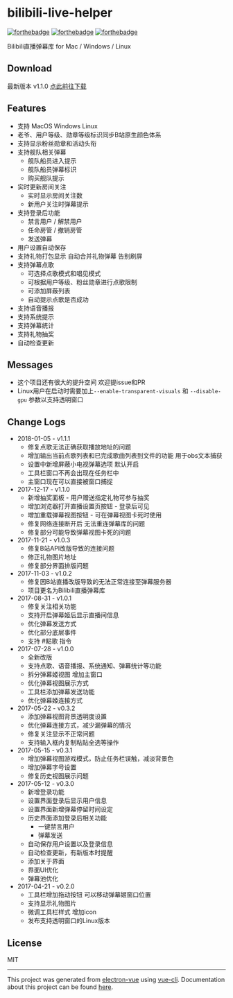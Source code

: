 # bilibili-live-helper
[![forthebadge](http://forthebadge.com/images/badges/built-with-love.svg)](http://forthebadge.com)
[![forthebadge](http://forthebadge.com/images/badges/uses-js.svg)](http://forthebadge.com)
[![forthebadge](http://forthebadge.com/images/badges/made-with-vue.svg)](http://forthebadge.com)

 Bilibili直播弹幕库 for Mac / Windows / Linux

## Download
最新版本 v1.1.0 [点此前往下载](http://bilibili.danmaku.live)

## Features
* 支持 MacOS Windows Linux
* 老爷、用户等级、勋章等级标识同步B站原生颜色体系
* 支持显示粉丝勋章和活动头衔
* 支持舰队相关弹幕
  * 舰队船员进入提示
  * 舰队船员弹幕标识
  * 购买舰队提示
* 实时更新房间关注
  * 实时显示房间关注数
  * 新用户关注时弹幕提示
* 支持登录后功能
  * 禁言用户 / 解禁用户
  * 任命房管 / 撤销房管
  * 发送弹幕
* 用户设置自动保存
* 支持礼物打包显示 自动合并礼物弹幕 告别刷屏
* 支持弹幕点歌
  * 可选择点歌模式和唱见模式
  * 可根据用户等级、粉丝勋章进行点歌限制
  * 可添加屏蔽列表
  * 自动提示点歌是否成功
* 支持语音播报
* 支持系统提示
* 支持弹幕统计
* 支持礼物抽奖
* 自动检查更新

## Messages
 * 这个项目还有很大的提升空间 欢迎提issue和PR
 * Linux用户在启动时需要加上`--enable-transparent-visuals` 和 `--disable-gpu` 参数以支持透明窗口

## Change Logs
* 2018-01-05 - v1.1.1
  * 修复点歌无法正确获取播放地址的问题
  * 增加输出当前点歌列表和已完成歌曲列表到文件的功能 用于obs文本捕获
  * 设置中新增屏蔽小电视弹幕选项 默认开启
  * 工具栏窗口不再会出现在任务栏中
  * 主窗口现在可以直接被窗口捕捉
* 2017-12-17 - v1.1.0
  * 新增抽奖面板 - 用户赠送指定礼物可参与抽奖
  * 增加浏览器打开直播设置页按钮 - 登录后可见
  * 增加重载弹幕视图按钮 - 可在弹幕视图卡死时使用
  * 修复网络连接断开后 无法重连弹幕库的问题
  * 修复部分可能导致弹幕视图卡死的问题
* 2017-11-21 - v1.0.3
  * 修复B站API改版导致的连接问题
  * 修正礼物图片地址
  * 修复部分界面排版问题
* 2017-11-03 - v1.0.2
  * 修复因B站直播改版导致的无法正常连接至弹幕服务器
  * 项目更名为Bilibili直播弹幕库
* 2017-08-31 - v1.0.1
  * 修复关注相关功能
  * 支持开启弹幕姬后显示直播间信息
  * 优化弹幕发送方式
  * 优化部分底层事件
  * 支持 #點歌 指令
* 2017-07-28 - v1.0.0
  * 全新改版
  * 支持点歌、语音播报、系统通知、弹幕统计等功能
  * 拆分弹幕姬视图 增加主窗口
  * 优化弹幕视图展示方式
  * 工具栏添加弹幕发送功能
  * 优化弹幕姬连接方式
* 2017-05-22 - v0.3.2
  * 添加弹幕视图背景透明度设置
  * 优化弹幕连接方式，减少漏弹幕的情况
  * 修复关注显示不正常问题
  * 支持输入框内复制粘贴全选等操作
* 2017-05-15 - v0.3.1
  * 增加弹幕视图游戏模式，防止任务栏误触，减淡背景色
  * 增加弹幕字号设置
  * 修复历史视图展示问题
* 2017-05-12 - v0.3.0
  * 新增登录功能
  * 设置界面登录后显示用户信息
  * 设置界面新增弹幕停留时间设定
  * 历史界面添加登录后相关功能
    * 一键禁言用户
    * 弹幕发送
  * 自动保存用户设置以及登录信息
  * 自动检查更新，有新版本时提醒
  * 添加关于界面
  * 界面UI优化
  * 弹幕池优化
* 2017-04-21 - v0.2.0
  * 工具栏增加拖动按钮 可以移动弹幕姬窗口位置
  * 支持显示礼物图片
  * 微调工具栏样式 增加icon
  * 发布支持透明窗口的Linux版本

## License
MIT

---

This project was generated from [electron-vue](https://github.com/SimulatedGREG/electron-vue) using [vue-cli](https://github.com/vuejs/vue-cli). Documentation about this project can be found [here](https://simulatedgreg.gitbooks.io/electron-vue/content/index.html).
